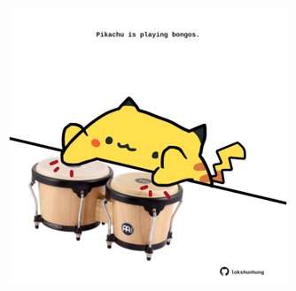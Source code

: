 <!-- built at 04/10/2023, 08:00:47 UTC -->
<p align="center">
  <img width="500" height="500" src="./ReadmeImage.svg">
</p>
